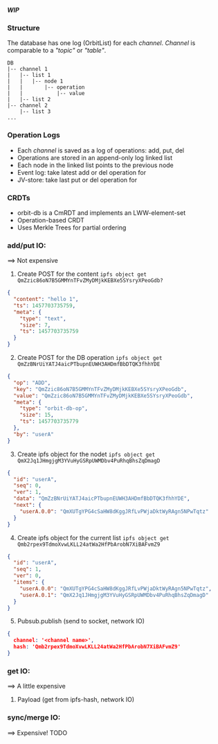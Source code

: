 ***WIP***

### Structure
The database has one log (OrbitList) for each *channel*. *Channel* is comparable to a *"topic"* or *"table"*.

```
DB
|-- channel 1
|   |-- list 1
|   |   |-- node 1
|   |       |-- operation
|   |           |-- value
|   |-- list 2
|-- channel 2
    |-- list 3
...
```

### Operation Logs
- Each *channel* is saved as a log of operations: add, put, del
- Operations are stored in an append-only log linked list
- Each node in the linked list points to the previous node
- Event log: take latest add or del operation for <hash>
- JV-store: take last put or del operation for <key>

### CRDTs
- orbit-db is a CmRDT and implements an LWW-element-set
- Operation-based CRDT
- Uses Merkle Trees for partial ordering

### add/put IO:
==> Not expensive

1. Create POST for the content
`ipfs object get QmZzic86oN7B5GMMYnTFvZMyDMjkKEBXe5SYsryXPeoGdb?`
```json
{
  "content": "hello 1",
  "ts": 1457703735759,
  "meta": {
    "type": "text",
    "size": 7,
    "ts": 1457703735759
  }
}
```

2. Create POST for the DB operation
`ipfs object get QmZzBNrUiYATJ4aicPTbupnEUWH3AHDmfBbDTQK3fhhYDE`
```json
{
  "op": "ADD",
  "key": "QmZzic86oN7B5GMMYnTFvZMyDMjkKEBXe5SYsryXPeoGdb",
  "value": "QmZzic86oN7B5GMMYnTFvZMyDMjkKEBXe5SYsryXPeoGdb",
  "meta": {
    "type": "orbit-db-op",
    "size": 15,
    "ts": 1457703735779
  },
  "by": "userA"
}
```

3. Create ipfs object for the nodet
`ipfs object get QmX2Jq1JHmgjgM3YVuHyGSRpUWMDbv4PuRhqBhsZqDmagD`
```json
{
  "id": "userA",
  "seq": 0,
  "ver": 1,
  "data": "QmZzBNrUiYATJ4aicPTbupnEUWH3AHDmfBbDTQK3fhhYDE",
  "next": {
    "userA.0.0": "QmXUTgYPG4cSaHW8dKggJRfLvPWjaDktWyRAgn5NPwTqtz"
  }
}
```

4. Create ipfs object for the current list
`ipfs object get Qmb2rpex9TdmoXvwLKLL24atWa2HfPbArobN7XiBAFvmZ9`
```json
{
  "id": "userA",
  "seq": 1,
  "ver": 0,
  "items": {
    "userA.0.0": "QmXUTgYPG4cSaHW8dKggJRfLvPWjaDktWyRAgn5NPwTqtz",
    "userA.0.1": "QmX2Jq1JHmgjgM3YVuHyGSRpUWMDbv4PuRhqBhsZqDmagD"
  }
}
```

5. Pubsub.publish (send to socket, network IO)
```json
{ 
  channel: '<channel name>', 
  hash: 'Qmb2rpex9TdmoXvwLKLL24atWa2HfPbArobN7XiBAFvmZ9'
}
```

### get IO:
==> A little expensive

1. Payload (get from ipfs-hash, network IO)

### sync/merge IO:
==> Expensive!
TODO
